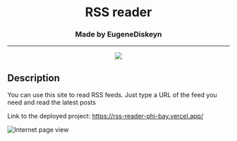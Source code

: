 <div align="center">
  
  # RSS reader

  <h3> Made by EugeneDiskeyn </h3>
  
---

<a href="https://codeclimate.com/github/EugeneDiskeyn/RSS-reader/maintainability"><img src="https://api.codeclimate.com/v1/badges/f1082eb73b3d91e70d64/maintainability" /></a>

</div>

## Description

You can use this site to read RSS feeds. Just type a URL of the feed you need and read the latest posts

Link to the deployed project: https://rss-reader-phi-bay.vercel.app/


![Internet page view](https://drive.google.com/uc?export=view&id=1Ze9u_UZEIPW-Yb7TdQS3V655Yc_dUdA_)

